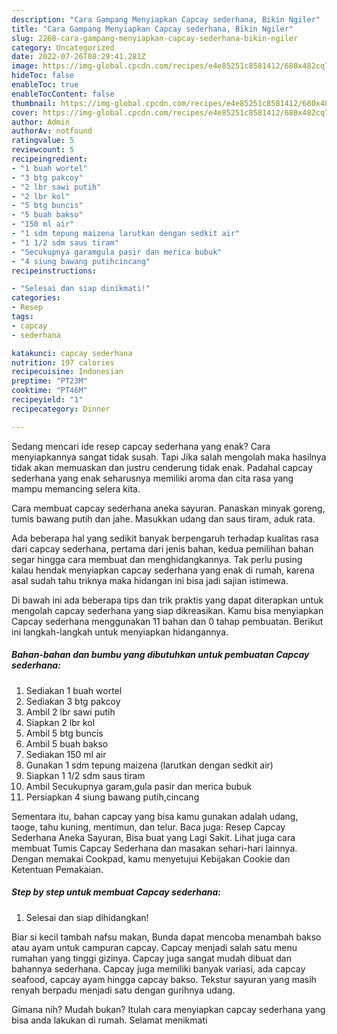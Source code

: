 ```yaml
---
description: "Cara Gampang Menyiapkan Capcay sederhana, Bikin Ngiler"
title: "Cara Gampang Menyiapkan Capcay sederhana, Bikin Ngiler"
slug: 2268-cara-gampang-menyiapkan-capcay-sederhana-bikin-ngiler
category: Uncategorized
date: 2022-07-26T08:29:41.281Z
image: https://img-global.cpcdn.com/recipes/e4e85251c8581412/680x482cq70/capcay-sederhana-foto-resep-utama.jpg
hideToc: false
enableToc: true
enableTocContent: false
thumbnail: https://img-global.cpcdn.com/recipes/e4e85251c8581412/680x482cq70/capcay-sederhana-foto-resep-utama.jpg
cover: https://img-global.cpcdn.com/recipes/e4e85251c8581412/680x482cq70/capcay-sederhana-foto-resep-utama.jpg
author: Admin
authorAv: notfound
ratingvalue: 5
reviewcount: 5
recipeingredient:
- "1 buah wortel"
- "3 btg pakcoy"
- "2 lbr sawi putih"
- "2 lbr kol"
- "5 btg buncis"
- "5 buah bakso"
- "150 ml air"
- "1 sdm tepung maizena larutkan dengan sedkit air"
- "1 1/2 sdm saus tiram"
- "Secukupnya garamgula pasir dan merica bubuk"
- "4 siung bawang putihcincang"
recipeinstructions:

- "Selesai dan siap dinikmati!"
categories:
- Resep
tags:
- capcay
- sederhana

katakunci: capcay sederhana 
nutrition: 197 calories
recipecuisine: Indonesian
preptime: "PT23M"
cooktime: "PT46M"
recipeyield: "1"
recipecategory: Dinner

---
```



Sedang mencari ide resep capcay sederhana yang enak? Cara menyiapkannya sangat tidak susah. Tapi Jika salah mengolah maka hasilnya tidak akan memuaskan dan justru cenderung tidak enak. Padahal capcay sederhana yang enak seharusnya memiliki aroma dan cita rasa yang mampu memancing selera kita.


Cara membuat capcay sederhana aneka sayuran. Panaskan minyak goreng, tumis bawang putih dan jahe. Masukkan udang dan saus tiram, aduk rata.

Ada beberapa hal yang sedikit banyak berpengaruh terhadap kualitas rasa dari capcay sederhana, pertama dari jenis bahan, kedua pemilihan bahan segar hingga cara membuat dan menghidangkannya. Tak perlu pusing kalau hendak menyiapkan capcay sederhana yang enak di rumah, karena asal sudah tahu triknya maka hidangan ini bisa jadi sajian istimewa.


Di bawah ini ada beberapa tips dan trik praktis yang dapat diterapkan untuk mengolah capcay sederhana yang siap dikreasikan. Kamu bisa menyiapkan Capcay sederhana menggunakan 11 bahan dan 0 tahap pembuatan. Berikut ini langkah-langkah untuk menyiapkan hidangannya.

<!--inarticleads1-->

##### Bahan-bahan dan bumbu yang dibutuhkan untuk pembuatan Capcay sederhana:

1. Sediakan 1 buah wortel
1. Sediakan 3 btg pakcoy
1. Ambil 2 lbr sawi putih
1. Siapkan 2 lbr kol
1. Ambil 5 btg buncis
1. Ambil 5 buah bakso
1. Sediakan 150 ml air
1. Gunakan 1 sdm tepung maizena (larutkan dengan sedkit air)
1. Siapkan 1 1/2 sdm saus tiram
1. Ambil Secukupnya garam,gula pasir dan merica bubuk
1. Persiapkan 4 siung bawang putih,cincang


Sementara itu, bahan capcay yang bisa kamu gunakan adalah udang, taoge, tahu kuning, mentimun, dan telur. Baca juga: Resep Capcay Sederhana Aneka Sayuran, Bisa buat yang Lagi Sakit. Lihat juga cara membuat Tumis Capcay Sederhana dan masakan sehari-hari lainnya. Dengan memakai Cookpad, kamu menyetujui Kebijakan Cookie dan Ketentuan Pemakaian. 

<!--inarticleads2-->

##### Step by step untuk membuat Capcay sederhana:


1. Selesai dan siap dihidangkan!

Biar si kecil tambah nafsu makan, Bunda dapat mencoba menambah bakso atau ayam untuk campuran capcay. Capcay menjadi salah satu menu rumahan yang tinggi gizinya. Capcay juga sangat mudah dibuat dan bahannya sederhana. Capcay juga memiliki banyak variasi, ada capcay seafood, capcay ayam hingga capcay bakso. Tekstur sayuran yang masih renyah berpadu menjadi satu dengan gurihnya udang. 

Gimana nih? Mudah bukan? Itulah cara menyiapkan capcay sederhana yang bisa anda lakukan di rumah. Selamat menikmati
